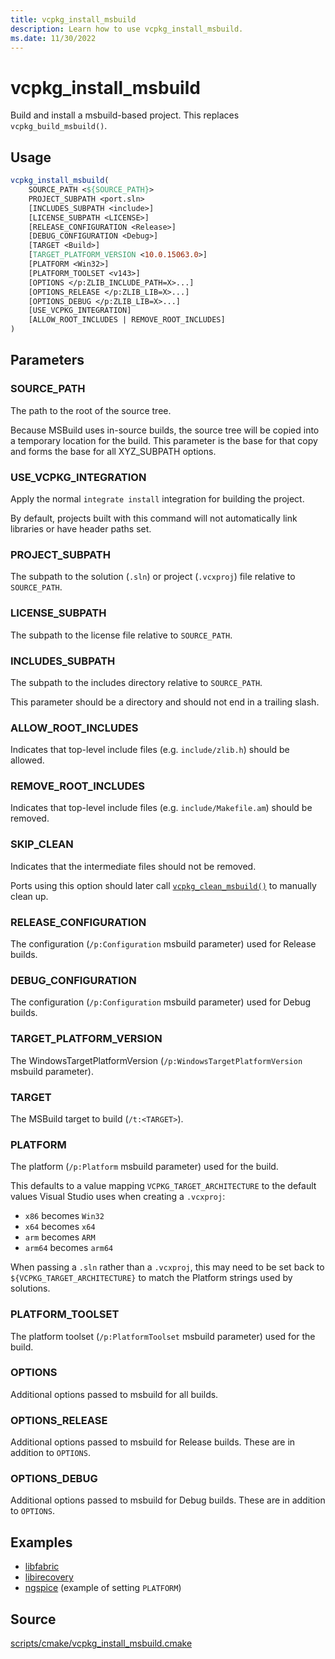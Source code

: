 ```yaml
---
title: vcpkg_install_msbuild
description: Learn how to use vcpkg_install_msbuild.
ms.date: 11/30/2022
---
```

# vcpkg_install_msbuild

Build and install a msbuild-based project. This replaces `vcpkg_build_msbuild()`.

## Usage

```cmake
vcpkg_install_msbuild(
    SOURCE_PATH <${SOURCE_PATH}>
    PROJECT_SUBPATH <port.sln>
    [INCLUDES_SUBPATH <include>]
    [LICENSE_SUBPATH <LICENSE>]
    [RELEASE_CONFIGURATION <Release>]
    [DEBUG_CONFIGURATION <Debug>]
    [TARGET <Build>]
    [TARGET_PLATFORM_VERSION <10.0.15063.0>]
    [PLATFORM <Win32>]
    [PLATFORM_TOOLSET <v143>]
    [OPTIONS </p:ZLIB_INCLUDE_PATH=X>...]
    [OPTIONS_RELEASE </p:ZLIB_LIB=X>...]
    [OPTIONS_DEBUG </p:ZLIB_LIB=X>...]
    [USE_VCPKG_INTEGRATION]
    [ALLOW_ROOT_INCLUDES | REMOVE_ROOT_INCLUDES]
)
```

## Parameters

### SOURCE_PATH
The path to the root of the source tree.

Because MSBuild uses in-source builds, the source tree will be copied into a temporary location for the build. This
parameter is the base for that copy and forms the base for all XYZ_SUBPATH options.

### USE_VCPKG_INTEGRATION

Apply the normal `integrate install` integration for building the project.

By default, projects built with this command will not automatically link libraries or have header paths set.

### PROJECT_SUBPATH

The subpath to the solution (`.sln`) or project (`.vcxproj`) file relative to `SOURCE_PATH`.

### LICENSE_SUBPATH

The subpath to the license file relative to `SOURCE_PATH`.

### INCLUDES_SUBPATH

The subpath to the includes directory relative to `SOURCE_PATH`.

This parameter should be a directory and should not end in a trailing slash.

### ALLOW_ROOT_INCLUDES

Indicates that top-level include files (e.g. `include/zlib.h`) should be allowed.

### REMOVE_ROOT_INCLUDES

Indicates that top-level include files (e.g. `include/Makefile.am`) should be removed.

### SKIP_CLEAN

Indicates that the intermediate files should not be removed.

Ports using this option should later call [`vcpkg_clean_msbuild()`](vcpkg_clean_msbuild.md) to manually clean up.

### RELEASE_CONFIGURATION

The configuration (`/p:Configuration` msbuild parameter) used for Release builds.

### DEBUG_CONFIGURATION

The configuration (`/p:Configuration` msbuild parameter) used for Debug builds.

### TARGET_PLATFORM_VERSION

The WindowsTargetPlatformVersion (`/p:WindowsTargetPlatformVersion` msbuild parameter).

### TARGET

The MSBuild target to build (`/t:<TARGET>`).

### PLATFORM

The platform (`/p:Platform` msbuild parameter) used for the build.

This defaults to a value mapping `VCPKG_TARGET_ARCHITECTURE` to the default values Visual Studio uses when creating a `.vcxproj`:

* `x86` becomes `Win32`
* `x64` becomes `x64`
* `arm` becomes `ARM`
* `arm64` becomes `arm64`

When passing a `.sln` rather than a `.vcxproj`, this may need to be set back to `${VCPKG_TARGET_ARCHITECTURE}` to match the Platform strings used by solutions.

### PLATFORM_TOOLSET

The platform toolset (`/p:PlatformToolset` msbuild parameter) used for the build.

### OPTIONS

Additional options passed to msbuild for all builds.

### OPTIONS_RELEASE

Additional options passed to msbuild for Release builds. These are in addition to `OPTIONS`.

### OPTIONS_DEBUG

Additional options passed to msbuild for Debug builds. These are in addition to `OPTIONS`.

## Examples

- [libfabric](https://github.com/Microsoft/vcpkg/blob/master/ports/libfabric/portfile.cmake)
- [libirecovery](https://github.com/Microsoft/vcpkg/blob/master/ports/libirecovery/portfile.cmake)
- [ngspice](https://github.com/Microsoft/vcpkg/blob/master/ports/ngspice/portfile.cmake) (example of setting `PLATFORM`)

## Source

[scripts/cmake/vcpkg\_install\_msbuild.cmake](https://github.com/Microsoft/vcpkg/blob/master/scripts/cmake/vcpkg_install_msbuild.cmake)

